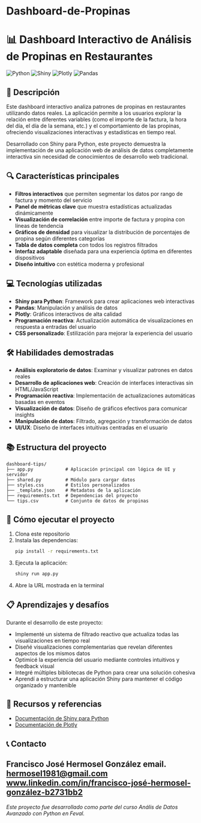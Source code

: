 # Dashboard-de-Propinas

# 📊 Dashboard Interactivo de Análisis de Propinas en Restaurantes

![Python](https://img.shields.io/badge/Python-3.9+-blue.svg)
![Shiny](https://img.shields.io/badge/Shiny-0.4.0+-green.svg)
![Plotly](https://img.shields.io/badge/Plotly-5.0+-orange.svg)
![Pandas](https://img.shields.io/badge/Pandas-2.0+-yellow.svg)

## 🚀 Descripción

Este dashboard interactivo analiza patrones de propinas en restaurantes utilizando datos reales. La aplicación permite a los usuarios explorar la relación entre diferentes variables (como el importe de la factura, la hora del día, el día de la semana, etc.) y el comportamiento de las propinas, ofreciendo visualizaciones interactivas y estadísticas en tiempo real.

Desarrollado con Shiny para Python, este proyecto demuestra la implementación de una aplicación web de análisis de datos completamente interactiva sin necesidad de conocimientos de desarrollo web tradicional.

## 🔍 Características principales

- **Filtros interactivos** que permiten segmentar los datos por rango de factura y momento del servicio
- **Panel de métricas clave** que muestra estadísticas actualizadas dinámicamente
- **Visualización de correlación** entre importe de factura y propina con líneas de tendencia
- **Gráficos de densidad** para visualizar la distribución de porcentajes de propina según diferentes categorías
- **Tabla de datos completa** con todos los registros filtrados
- **Interfaz adaptable** diseñada para una experiencia óptima en diferentes dispositivos
- **Diseño intuitivo** con estética moderna y profesional

## 💻 Tecnologías utilizadas

- **Shiny para Python**: Framework para crear aplicaciones web interactivas
- **Pandas**: Manipulación y análisis de datos
- **Plotly**: Gráficos interactivos de alta calidad
- **Programación reactiva**: Actualización automática de visualizaciones en respuesta a entradas del usuario
- **CSS personalizado**: Estilización para mejorar la experiencia del usuario

## 🛠️ Habilidades demostradas

- **Análisis exploratorio de datos**: Examinar y visualizar patrones en datos reales
- **Desarrollo de aplicaciones web**: Creación de interfaces interactivas sin HTML/JavaScript
- **Programación reactiva**: Implementación de actualizaciones automáticas basadas en eventos
- **Visualización de datos**: Diseño de gráficos efectivos para comunicar insights
- **Manipulación de datos**: Filtrado, agregación y transformación de datos
- **UI/UX**: Diseño de interfaces intuitivas centradas en el usuario

## 📚 Estructura del proyecto

```
dashboard-tips/
├── app.py            # Aplicación principal con lógica de UI y servidor
├── shared.py         # Módulo para cargar datos
├── styles.css        # Estilos personalizados
├── _template.json    # Metadatos de la aplicación
├── requirements.txt  # Dependencias del proyecto
└── tips.csv          # Conjunto de datos de propinas
```

## 🚀 Cómo ejecutar el proyecto

1. Clona este repositorio
2. Instala las dependencias:
   ```bash
   pip install -r requirements.txt
   ```
3. Ejecuta la aplicación:
   ```bash
   shiny run app.py
   ```
4. Abre la URL mostrada en la terminal

## 📋 Aprendizajes y desafíos

Durante el desarrollo de este proyecto:

- Implementé un sistema de filtrado reactivo que actualiza todas las visualizaciones en tiempo real
- Diseñé visualizaciones complementarias que revelan diferentes aspectos de los mismos datos
- Optimicé la experiencia del usuario mediante controles intuitivos y feedback visual
- Integré múltiples bibliotecas de Python para crear una solución cohesiva
- Aprendí a estructurar una aplicación Shiny para mantener el código organizado y mantenible

## 🔗 Recursos y referencias

- [Documentación de Shiny para Python](https://shiny.posit.co/py/)
- [Documentación de Plotly](https://plotly.com/python/)

## 📞 Contacto

Francisco José Hermosel González 
email. hermosel1981@gmail.com
www.linkedin.com/in/francisco-josé-hermosel-gonzález-b2731bb2
---

*Este proyecto fue desarrollado como parte del curso Anális de Datos Avanzado con Python en Feval.*